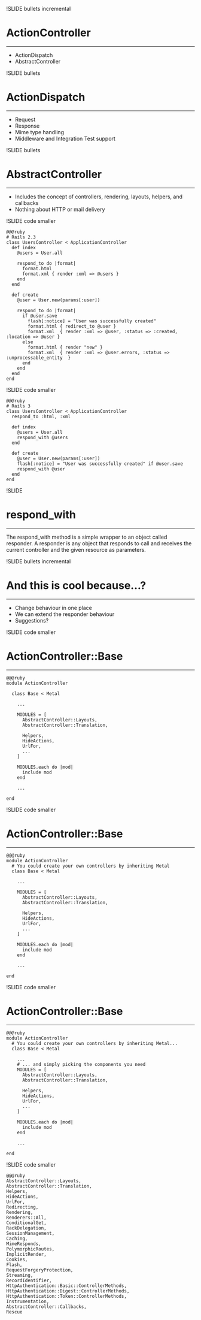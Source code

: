 !SLIDE bullets incremental

# ActionController #
***

* ActionDispatch
* AbstractController

!SLIDE bullets

# ActionDispatch #
***

* Request
* Response
* Mime type handling
* Middleware and Integration Test support
  
!SLIDE bullets

# AbstractController #
***
* Includes the concept of controllers, rendering, layouts, helpers, and callbacks
* Nothing about HTTP or mail delivery

!SLIDE code smaller

    @@@ruby
    # Rails 2.3
    class UsersController < ApplicationController
      def index
        @users = User.all
    
        respond_to do |format|
          format.html
          format.xml { render :xml => @users }
        end
      end

      def create
        @user = User.new(params[:user])

        respond_to do |format|
          if @user.save
            flash[:notice] = "User was successfully created"
            format.html { redirect_to @user }
            format.xml  { render :xml => @user, :status => :created, :location => @user }
          else
            format.html { render "new" }
            format.xml  { render :xml => @user.errors, :status => :unprocessable_entity  }
          end
        end
      end
    end

!SLIDE code smaller

    @@@ruby
    # Rails 3
    class UsersController < ApplicationController
      respond_to :html, :xml

      def index
        @users = User.all
        respond_with @users
      end

      def create
        @user = User.new(params[:user])
        flash[:notice] = "User was successfully created" if @user.save
        respond_with @user
      end
    end

!SLIDE 

# respond_with #
***
The respond_with method is a simple wrapper to an object called responder. A responder is any object that responds to call and receives the current controller and the given resource as parameters.

!SLIDE bullets incremental

# And this is cool because...? #
***

* Change behaviour in one place
* We can extend the responder behaviour
* Suggestions?

!SLIDE code smaller

# ActionController::Base #
***
    @@@ruby
    module ActionController
      
      class Base < Metal
        
        ...
        
        MODULES = [
          AbstractController::Layouts,
          AbstractController::Translation,

          Helpers,
          HideActions,
          UrlFor,
          ...
        ]

        MODULES.each do |mod|
          include mod
        end
        
        ...
        
    end
    
!SLIDE code smaller

# ActionController::Base #
***
    @@@ruby
    module ActionController
      # You could create your own controllers by inheriting Metal
      class Base < Metal

        ...
        
        MODULES = [
          AbstractController::Layouts,
          AbstractController::Translation,

          Helpers,
          HideActions,
          UrlFor,
          ...
        ]

        MODULES.each do |mod|
          include mod
        end

        ...

    end
    
!SLIDE code smaller

# ActionController::Base #
***
    @@@ruby
    module ActionController
      # You could create your own controllers by inheriting Metal...
      class Base < Metal

        ...
        # ... and simply picking the components you need
        MODULES = [
          AbstractController::Layouts,
          AbstractController::Translation,

          Helpers,
          HideActions,
          UrlFor,
          ...
        ]

        MODULES.each do |mod|
          include mod
        end

        ...

    end
    
!SLIDE code smaller

    @@@ruby
    AbstractController::Layouts,
    AbstractController::Translation,
    Helpers,
    HideActions,
    UrlFor,
    Redirecting,
    Rendering,
    Renderers::All,
    ConditionalGet,
    RackDelegation,
    SessionManagement,
    Caching,
    MimeResponds,
    PolymorphicRoutes,
    ImplicitRender,
    Cookies,
    Flash,
    RequestForgeryProtection,
    Streaming,
    RecordIdentifier,
    HttpAuthentication::Basic::ControllerMethods,
    HttpAuthentication::Digest::ControllerMethods,
    HttpAuthentication::Token::ControllerMethods,
    Instrumentation,
    AbstractController::Callbacks,
    Rescue